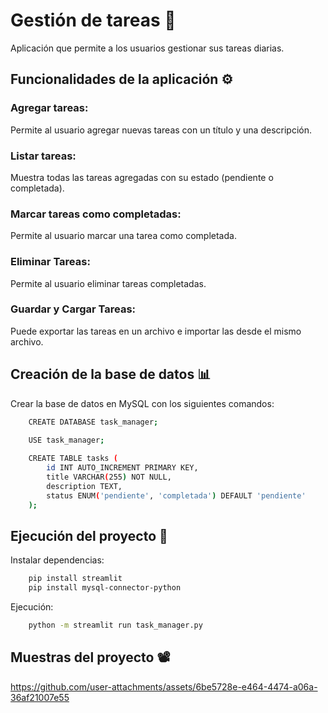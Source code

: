 # Gestión de tareas 📝
  
Aplicación que permite a los usuarios gestionar sus tareas diarias.

## Funcionalidades de la aplicación ⚙️

### Agregar tareas: 
  Permite al usuario agregar nuevas tareas con un título y una descripción.
### Listar tareas: 
  Muestra todas las tareas agregadas con su estado (pendiente o completada).
### Marcar tareas como completadas: 
  Permite al usuario marcar una tarea como completada.
### Eliminar Tareas: 
  Permite al usuario eliminar tareas completadas.
### Guardar y Cargar Tareas: 
  Puede exportar las tareas en un archivo e importar las desde el mismo archivo.

## Creación de la base de datos 📊

Crear la base de datos en MySQL con los siguientes comandos:

```bash
    CREATE DATABASE task_manager;

    USE task_manager;
    
    CREATE TABLE tasks (
        id INT AUTO_INCREMENT PRIMARY KEY,
        title VARCHAR(255) NOT NULL,
        description TEXT,
        status ENUM('pendiente', 'completada') DEFAULT 'pendiente'
    );
```

## Ejecución del proyecto 🔩

Instalar dependencias:

```bash
    pip install streamlit
    pip install mysql-connector-python
```

Ejecución:

```bash
    python -m streamlit run task_manager.py
```

## Muestras del proyecto 📽️

https://github.com/user-attachments/assets/6be5728e-e464-4474-a06a-36af21007e55
